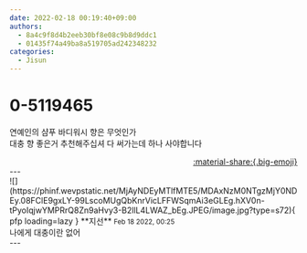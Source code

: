 ```yaml
---
date: 2022-02-18 00:19:40+09:00
authors:
  - 8a4c9f8d4b2eeb30bf8e08c9b8d9ddc1
  - 01435f74a49ba8a519705ad242348232
categories:
  - Jisun
---
```


# 0-5119465

<div class="post-container" markdown="1">
<div class="content-container md-sidebar__scrollwrap" markdown="1">

연예인의 샴푸 바디워시 향은 무엇인가<br>대충 향 좋은거 추천해주십셔 다 써가는데 하나 사야합니다

</div>
</div>

<div style="text-align: right;" markdown="1">
<a href="https://weverse.io/fromis9/fanpost/0-5119465" style="text-align: right;">:material-share:{.big-emoji}</a>
</div>
---

<div class="comments-container md-sidebar__scrollwrap" markdown="1">
<div class="comment" markdown="1">
<div class='id-container' markdown="1">
![](https://phinf.wevpstatic.net/MjAyNDEyMTlfMTE5/MDAxNzM0NTgzMjY0NDEy.08FClE9gxLY-99LscoMUgQbKnrVicLFFWSqmAi3eGLEg.hXV0n-tPyoIqjwYMPRrQ8Zn9aHvy3-B2llL4LWAZ_bEg.JPEG/image.jpg?type=s72){ pfp loading=lazy }
**<span class="artist">지선</span>** <small>Feb 18 2022, 00:25</small><br>
</div>
<div class='comment-body' markdown="1">
나에게 대충이란 없어
</div>
</div>
</div>
---
